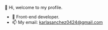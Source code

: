 👋 Hi, welcome to my profile.
- 🌱 Front-end developer.
- 📫 My email: karlasanchez0424@gmail.com

<!---
karlasanchez0424/karlasanchez0424 is a ✨ special ✨ repository because its `README.md` (this file) appears on your GitHub profile.
You can click the Preview link to take a look at your changes.
--->
